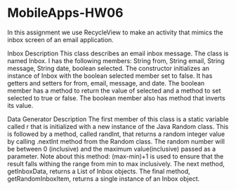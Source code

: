 # MobileApps-HW06
In this assignment we use RecycleView to make an activity that mimics the inbox screen of an email application.

Inbox Description
This class describes an email inbox message. The class is named Inbox. 
I has the following members: String from, String email, String message, String date, boolean selected.
The constructor initializes an instance of Inbox with the boolean selected member set to false.
It has getters and setters for from, email, message, and date. 
The boolean member has a method to return the value of selected and a method to set selected to true or false. 
The boolean member also has method that inverts its value.

Data Generator Description
The first member of this class is a static variable called r that is initialized with a new instance of the Java Random class.
This is followed by a method, called randInt, that returns a random integer value by calling .nextInt method from the Random class.
The random number will be between 0 (inclusive) and the maximum value(inclusive) passed as a parameter.
Note about this method: (max-min)+1 is used to ensure that the result falls withing the range from min to max inclusively.
The next method, getInboxData, returns a List of Inbox objects.
The final method, getRandomInboxItem, returns a single instance of an Inbox object.

